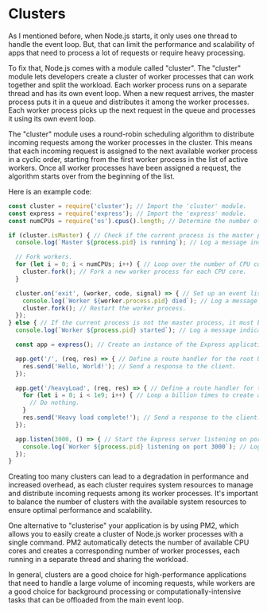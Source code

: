 # Clusters

As I mentioned before, when Node.js starts, it only uses one thread to handle the event loop. But, that can limit the performance and scalability of apps that need to process a lot of requests or require heavy processing.

To fix that, Node.js comes with a module called "cluster". The "cluster" module lets developers create a cluster of worker processes that can work together and split the workload. Each worker process runs on a separate thread and has its own event loop. When a new request arrives, the master process puts it in a queue and distributes it among the worker processes. Each worker process picks up the next request in the queue and processes it using its own event loop.

The "cluster" module uses a round-robin scheduling algorithm to distribute incoming requests among the worker processes in the cluster. This means that each incoming request is assigned to the next available worker process in a cyclic order, starting from the first worker process in the list of active workers. Once all worker processes have been assigned a request, the algorithm starts over from the beginning of the list.

Here is an example code:
```js
const cluster = require('cluster'); // Import the 'cluster' module.
const express = require('express'); // Import the 'express' module.
const numCPUs = require('os').cpus().length; // Determine the number of CPU cores available.

if (cluster.isMaster) { // Check if the current process is the master process.
  console.log(`Master ${process.pid} is running`); // Log a message indicating that the master process is running.

  // Fork workers.
  for (let i = 0; i < numCPUs; i++) { // Loop over the number of CPU cores available.
    cluster.fork(); // Fork a new worker process for each CPU core.
  }

  cluster.on('exit', (worker, code, signal) => { // Set up an event listener for the 'exit' event emitted by worker processes.
    console.log(`Worker ${worker.process.pid} died`); // Log a message indicating which worker process has died.
    cluster.fork(); // Restart the worker process.
  });
} else { // If the current process is not the master process, it must be a worker process.
  console.log(`Worker ${process.pid} started`); // Log a message indicating that a worker process has started.

  const app = express(); // Create an instance of the Express application.

  app.get('/', (req, res) => { // Define a route handler for the root URL.
    res.send('Hello, World!'); // Send a response to the client.
  });

  app.get('/heavyLoad', (req, res) => { // Define a route handler for the '/heavyLoad' URL.
    for (let i = 0; i < 1e9; i++) { // Loop a billion times to create a heavy load on the CPU.
      // Do nothing.
    }
    res.send('Heavy load complete!'); // Send a response to the client.
  });

  app.listen(3000, () => { // Start the Express server listening on port 3000.
    console.log(`Worker ${process.pid} listening on port 3000`); // Log a message indicating which worker process is listening on which port.
  });
}
```

Creating too many clusters can lead to a degradation in performance and increased overhead, as each cluster requires system resources to manage and distribute incoming requests among its worker processes. It's important to balance the number of clusters with the available system resources to ensure optimal performance and scalability.

One alternative to "clusterise" your application is by using PM2, which allows you to easily create a cluster of Node.js worker processes with a single command. PM2 automatically detects the number of available CPU cores and creates a corresponding number of worker processes, each running in a separate thread and sharing the workload.

In general, clusters are a good choice for high-performance applications that need to handle a large volume of incoming requests, while workers are a good choice for background processing or computationally-intensive tasks that can be offloaded from the main event loop.